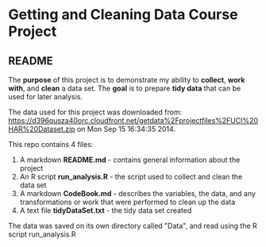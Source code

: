 Getting and Cleaning Data Course Project
========================================

## README

The **purpose** of this project is to demonstrate my ability to **collect**, **work with**, and **clean** a data set. The **goal** is to prepare **tidy data** that can be used for later analysis.

The data used for this project was downloaded from: https://d396qusza40orc.cloudfront.net/getdata%2Fprojectfiles%2FUCI%20HAR%20Dataset.zip
on Mon Sep 15 16:34:35 2014.

This repo contains 4 files:

1. A markdown **README.md** - contains general information about the project
2. An R script **run_analysis.R** - the script used to collect and clean the data set
3. A markdown **CodeBook.md** - describes the variables, the data, and any transformations or work that were performed to clean up the data
4. A text file **tidyDataSet.txt** - the tidy data set created

The data was saved on its own directory called "Data", and read using the R script run_analysis.R
